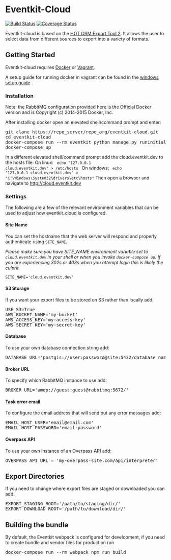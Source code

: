 Eventkit-Cloud
==============
[![Build Status](https://travis-ci.org/terranodo/eventkit-cloud.svg?branch=master)](https://travis-ci.org/terranodo/eventkit-cloud) [![Coverage Status](https://coveralls.io/repos/github/terranodo/eventkit-cloud/badge.svg?branch=master)](https://coveralls.io/github/terranodo/eventkit-cloud?branch=master)

Eventkit-cloud is based on the [HOT OSM Export Tool 2](https://github.com/hotosm/osm-export-tool2).  It allows the user to select data from different sources to export into a variety of formats.
  
## Getting Started
Eventkit-cloud requires [Docker](https://docs.docker.com/engine/installation/) or [Vagrant](https://www.vagrantup.com/). 

A setup guide for running docker in vagrant can be found in the [windows setup guide](windows.md).

### Installation 
Note: the RabbitMQ configuration provided here is the Official Docker version and is Copyright (c) 2014-2015 Docker, Inc. 

After installing docker open an elevated shell/command prompt and enter:
<pre>git clone https://repo_server/repo_org/eventkit-cloud.git
cd eventkit-cloud
docker-compose run --rm eventkit python manage.py runinitial setup
docker-compose up</pre>
In a different elevated shell/command prompt add the cloud.eventkit.dev to the hosts file:
On linux:
<code> echo "127.0.0.1  cloud.eventkit.dev" > /etc/hosts </code>
On windows:
<code> echo "127.0.0.1  cloud.eventkit.dev" > "C:\Windows\System32\drivers\etc\hosts"</code>
Then open a browser and navigate to http://cloud.eventkit.dev

### Settings
The following are a few of the relevant environment variables that can be used to adjust how eventkit_cloud is configured.

#### Site Name

You can set the hostname that the web server will respond and properly authenticate using `SITE_NAME`.

*Please make sure you have SITE_NAME environment variable set to `cloud.eventkit.dev` 
in your shell or when you invoke `docker-compose up`.  If you are experiencing 302s or 403s when you attempt
login this is likely the culprit*

```
SITE_NAME='cloud.eventkit.dev'
```

#### S3 Storage
If you want your export files to be stored on S3 rather than locally add:
<pre>USE_S3=True
AWS_BUCKET_NAME='my-bucket'
AWS_ACCESS_KEY='my-access-key'
AWS_SECRET_KEY='my-secret-key'</pre>

#### Database
To use your own database connection string add:
<pre>DATABASE_URL='postgis://user:password@site:5432/database_name'</pre>

#### Broker URL
To specify which RabbitMQ instance to use add:
<pre>BROKER_URL='amqp://guest:guest@rabbitmq:5672/'</pre>

#### Task error email
To configure the email address that will send out any error messages add:
<pre>EMAIL_HOST_USER='email@email.com'
EMAIL_HOST_PASSWORD='email-password'</pre>

#### Overpass API
To use your own instance of an Overpass API add:
<pre>OVERPASS_API_URL = 'my-overpass-site.com/api/interpreter'</pre>

## Export Directories
If you need to change where export files are staged or downloaded you can add:
<pre>EXPORT_STAGING_ROOT='/path/to/staging/dir/'
EXPORT_DOWNLOAD_ROOT='/path/to/download/dir/'</pre>


## Building the bundle
By default, the Eventkit webpack is configured for development, if you need to create bundle and vendor files for production run
<pre>docker-compose run --rm webpack npm run build</pre>
